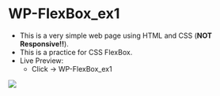 # WP-FlexBox_ex1
<ul>
<li>This is a very simple web page using HTML and CSS (<b>NOT Responsive!!</b>). </li>
<li>This is a practice for CSS FlexBox. </li>
<li>
  Live Preview:
  <ul>
    <li>Click -> <a style="text-decoration:none;" href="https://wp-flexbox-ex1.netlify.app" target="_blank">WP-FlexBox_ex1</li>
  </ul>
</li>
</ul>
<img src="https://user-images.githubusercontent.com/77352464/202904961-57d6ab68-4325-40cd-b989-4f94fff2beb1.png">

